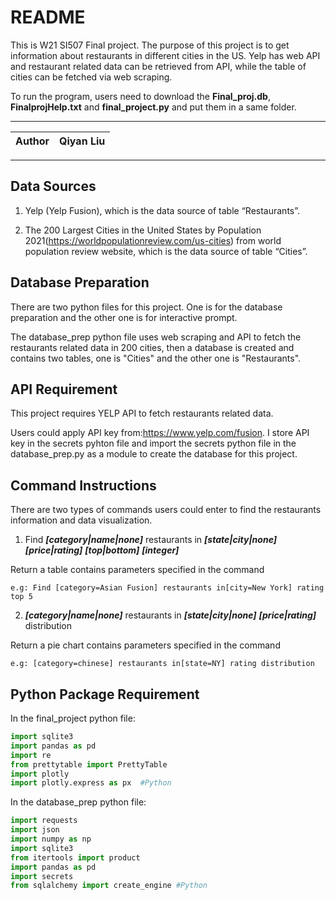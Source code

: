 README
===========================
This is W21 SI507 Final project. The purpose of this project is to get information about restaurants in different cities in the US. Yelp has web API and restaurant related data can be retrieved from API, while the table of cities can be fetched via web scraping.

To run the program, users need to download the **Final_proj.db**, **FinalprojHelp.txt** and **final_project.py** and put them in a same folder.

****
	
|Author|Qiyan Liu|
|---|---


****
**Data Sources**
------
1. Yelp (Yelp Fusion), which is the data source of table “Restaurants”.

2. The 200 Largest Cities in the United States by Population 2021(https://worldpopulationreview.com/us-cities) from world population review website, which is the data source of table “Cities”.

**Database Preparation**
------
There are two python files for this project. One is for the database preparation and the other one is for interactive prompt. 

The database_prep python file uses web scraping and API to fetch the restaurants related data in 200 cities, 
then a database is created and contains two tables, one is "Cities" and the other one is "Restaurants".


**API Requirement**
------
This project requires YELP API to fetch restaurants related data. 

Users could apply API key from:https://www.yelp.com/fusion. I store API key in the secrets pyhton file and import 
the secrets python file in the database_prep.py as a module to create the database for this project.


**Command Instructions**
------
There are two types of commands users could enter to find the restaurants information and data visualization.

1. Find ***[category|name|none]*** restaurants in ***[state|city|none]*** ***[price|rating]*** ***[top|bottom]*** ***[integer]***

Return a table contains parameters specified in the command
    
    e.g: Find [category=Asian Fusion] restaurants in[city=New York] rating top 5   

2. ***[category|name|none]*** restaurants in ***[state|city|none]*** ***[price|rating]*** distribution

Return a pie chart contains parameters specified in the command

    e.g: [category=chinese] restaurants in[state=NY] rating distribution   


**Python Package Requirement**
------
In the final_project python file:
```Python
import sqlite3
import pandas as pd
import re
from prettytable import PrettyTable
import plotly
import plotly.express as px  #Python
```

In the database_prep python file:
```python
import requests
import json
import numpy as np
import sqlite3
from itertools import product
import pandas as pd
import secrets
from sqlalchemy import create_engine #Python
```

